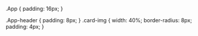 .App {
padding: 16px;
}

.App-header {
padding: 8px;
}
.card-img {
width: 40%;
border-radius: 8px;
padding: 4px;
}
